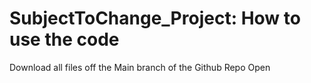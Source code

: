 # SubjectToChange_Project: How to use the code

Download all files off the Main branch of the Github Repo
Open
